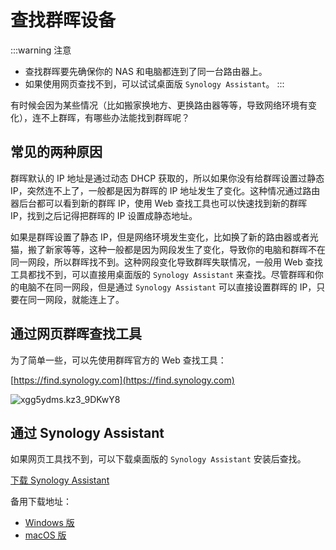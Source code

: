 # 查找群晖设备

:::warning 注意
- 查找群晖要先确保你的 NAS 和电脑都连到了同一台路由器上。
- 如果使用网页查找不到，可以试试桌面版 `Synology Assistant`。
:::

有时候会因为某些情况（比如搬家换地方、更换路由器等等，导致网络环境有变化），连不上群晖，有哪些办法能找到群晖呢？

## 常见的两种原因

群晖默认的 IP 地址是通过动态 DHCP 获取的，所以如果你没有给群晖设置过静态 IP，突然连不上了，一般都是因为群晖的 IP 地址发生了变化。这种情况通过路由器后台都可以看到新的群晖 IP，使用 Web 查找工具也可以快速找到新的群晖 IP，找到之后记得把群晖的 IP 设置成静态地址。

如果是群晖设置了静态 IP，但是网络环境发生变化，比如换了新的路由器或者光猫，搬了新家等等，这种一般都是因为网段发生了变化，导致你的电脑和群晖不在同一网段，所以群晖找不到。这种网段变化导致群晖失联情况，一般用 Web 查找工具都找不到，可以直接用桌面版的 `Synology Assistant` 来查找。尽管群晖和你的电脑不在同一网段，但是通过 `Synology Assistant` 可以直接设置群晖的 IP，只要在同一网段，就能连上了。

## 通过网页群晖查找工具

为了简单一些，可以先使用群晖官方的 Web 查找工具：

[https://find.synology.com](https://find.synology.com)

![xgg5ydms.kz3_9DKwY8](https://img-1255332810.cos.ap-chengdu.myqcloud.com/xgg5ydms.kz3_9DKwY8.png)

## 通过 Synology Assistant

如果网页工具找不到，可以下载桌面版的 `Synology Assistant` 安装后查找。

[下载 Synology Assistant](https://www.synology.cn/zh-cn/support/download/DS923+?version=7.2#utilities) 

备用下载地址：

- [Windows 版](https://www.123pan.com/s/1JKMjv-Trpo.html)
- [macOS 版](https://www.123pan.com/s/1JKMjv-vrpo.html)